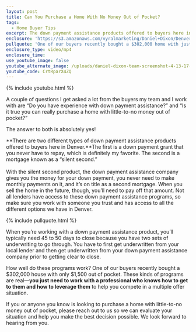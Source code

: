 ```yaml
---
layout: post
title: Can You Purchase a Home With No Money Out of Pocket?
tags:
  - Home Buyer Tips
excerpt: The down payment assistance products offered to buyers here in Denver are very beneficial. You just need to work with a professional who knows how to use them.
enclosure: 'https://s3.amazonaws.com/vyralmarketing/Daniel+Dixon/Denver+Real+Estate-+Tips+on+Down+Payment+Assistance.mp4'
pullquote: 'One of our buyers recently bought a $302,000 home with just $1,500 out of pocket.'
enclosure_type: video/mp4
enclosure_time:
use_youtube_image: false
youtube_alternate_image: /uploads/daniel-dixon-team-screenshot-4-13-17-youtube.jpg
youtube_code: CrtRparX4ZQ
---
```



{% include youtube.html %}

A couple of questions I get asked a lot from the buyers my team and I work with are “Do you have experience with down payment assistance?” and “Is it true you can really purchase a home with little-to-no money out of pocket?”

The answer to both is absolutely yes!

**There are two different types of down payment assistance products offered to buyers here in Denver.**The first is a down payment grant that you never have to repay, which is definitely my favorite. The second is a mortgage known as a “silent second.”
<br>
<br>With the silent second product, the down payment assistance company gives you the money for your down payment, you never need to make monthly payments on it, and it’s on title as a second mortgage. When you sell the home in the future, though, you’ll need to pay off that amount. Not all lenders have access to these down payment assistance programs, so make sure you work with someone you trust and has access to all the different options we have in Denver.

{% include pullquote.html %}

When you’re working with a down payment assistance product, you’ll typically need 45 to 50 days to close because you have two sets of underwriting to go through. You have to first get underwritten from your local lender and then get underwritten from your down payment assistance company prior to getting clear to close.

How well do these programs work? One of our buyers recently bought a $302,000 house with only $1,500 out of pocket. These kinds of programs are real—**you just need to work with a professional who knows how to get to them and how to leverage them** to help you compete in a multiple offer situation.

If you or anyone you know is looking to purchase a home with little-to-no money out of pocket, please reach out to us so we can evaluate your situation and help you make the best decision possible. We look forward to hearing from you.